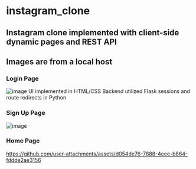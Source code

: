 # instagram_clone

## Instagram clone implemented with client-side dynamic pages and REST API
## Images are from a local host

### Login Page
![image](https://github.com/user-attachments/assets/f8d8658c-5530-44cb-a34e-230ba91e9ba9)
UI implemented in HTML/CSS
Backend utilized Flask sessions and route redirects in Python

### Sign Up Page
![image](https://github.com/user-attachments/assets/6145731f-5dd6-453f-8fcc-7cd307e3b72f)


### Home Page
https://github.com/user-attachments/assets/d054de76-7888-4eee-b864-fddde2ae3156





